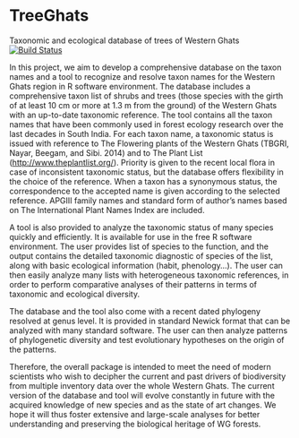 # TreeGhats
Taxonomic and ecological database of trees of Western Ghats
[![Build Status](https://travis-ci.org/frmunoz/TreeGhats.svg?branch=master)](https://travis-ci.org/frmunoz/TreeGhats)

In this project, we aim to develop a comprehensive database on the taxon names and a tool to recognize and resolve taxon names for
the Western Ghats region in R software environment.
The database includes a comprehensive taxon list of shrubs and trees (those species with the girth of at least 10 cm or more at
1.3 m from the ground) of the Western Ghats with an up-to-date taxonomic reference. The tool contains all the taxon names that
have been commonly used in forest ecology research over the last decades in South India. For each taxon name, a taxonomic
status is issued with reference to The Flowering plants of the Western Ghats (TBGRI, Nayar, Beegam, and Sibi. 2014) and to
The Plant List (http://www.theplantlist.org/). Priority is given to the recent local flora in case of inconsistent taxonomic
status, but the database offers flexibility in the choice of the reference. When a taxon has a synonymous status, the correspondence
to the accepted name is given according to the selected reference. APGIII family names and standard form of
author’s names based on The International Plant Names Index are included.

A tool is also provided to analyze the taxonomic status of many species quickly and efficiently. It is available for use in the free
R software environment. The user provides list of species to the function, and the output contains the detailed taxonomic diagnostic
of species of the list, along with basic ecological information (habit, phenology…). The user can then easily analyze many lists
with heterogeneous taxonomic references, in order to perform comparative analyses of their patterns in terms of taxonomic and 
ecological diversity.

The database and the tool also come with a recent dated phylogeny resolved at genus level. It is provided in standard Newick format
that can be analyzed with many standard software. The user can then analyze patterns of phylogenetic diversity and test
evolutionary hypotheses on the origin of the patterns. 

Therefore, the overall package is intended to meet the need of modern scientists who wish to decipher the current and past drivers of
biodiversity from multiple inventory data over the whole Western Ghats. The current version of the database and tool will evolve
constantly in future with the acquired knowledge of new species and as the state of art changes. We hope it will thus foster extensive
and large-scale analyses for better understanding and preserving the biological heritage of WG forests.
